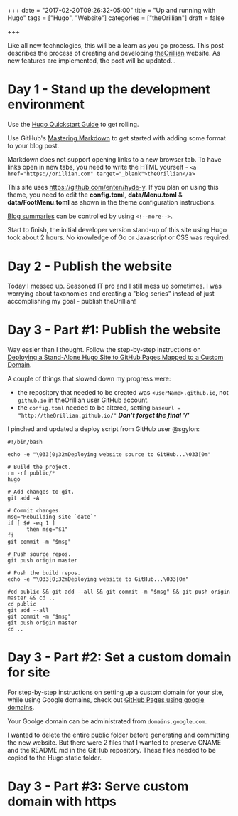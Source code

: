 +++
date = "2017-02-20T09:26:32-05:00"
title = "Up and running with Hugo"
tags = ["Hugo", "Website"]
categories = ["theOrillian"]
draft = false

+++

Like all new technologies, this will be a learn as you go process. This post describes the process of creating and developing <a href="https://orillian.com" target="_blank">theOrillian</a> website. As new features are implemented, the post will be updated...

<!--more-->

Day 1 - Stand up the development environment
=====

Use the <a href="https://gohugo.io/overview/quickstart/" target="_blank">Hugo Quickstart Guide</a> to get rolling.

Use GitHub's <a href="https://guides.github.com/features/mastering-markdown" target="_blank">Mastering Markdown</a> to get started with adding some format to your blog post.

Markdown does not support opening links to a new browser tab. To have links open in new tabs, you need to write the HTML yourself - `<a href="https://orillian.com" target="_blank">theOrillian</a>`

This site uses https://github.com/enten/hyde-y. If you plan on using this theme, you need to edit the **config.toml**, **data/Menu.toml** & **data/FootMenu.toml** as shown in the theme configuration instructions.

[Blog summaries](https://gohugo.io/content/summaries/) can be controlled by using `<!--more-->`.

Start to finish, the initial developer version stand-up of this site using Hugo took about 2 hours. No knowledge of Go or Javascript or CSS was required.

Day 2 - Publish the website
=====

Today I messed up. Seasoned IT pro and I still mess up sometimes. I was worrying about taxonomies and creating a "blog series" instead of just accomplishing my goal - publish theOrillian!

Day 3 - Part #1: Publish the website
=====

Way easier than I thought. Follow the step-by-step instructions on <a href="http://whipperstacker.com/2015/11/27/deploying-a-stand-alone-hugo-site-to-github-pages-mapped-to-a-custom-domain/" target="_blank">Deploying a Stand-Alone Hugo Site to GitHub Pages Mapped to a Custom Domain</a>.

A couple of things that slowed down my progress were:
* the repository that needed to be created was `<userName>.github.io`, not `github.io` in theOrillian user GitHub account.
* the `config.toml` needed to be altered, setting `baseurl = "http://theOrillian.github.io/"` ***Don't forget the final '/'***

I pinched and updated a deploy script from GitHub user @sgylon:

```shell
#!/bin/bash

echo -e "\033[0;32mDeploying website source to GitHub...\033[0m"

# Build the project.
rm -rf public/*
hugo

# Add changes to git.
git add -A

# Commit changes.
msg="Rebuilding site `date`"
if [ $# -eq 1 ]
      then msg="$1"
fi
git commit -m "$msg"

# Push source repos.
git push origin master

# Push the build repos.
echo -e "\033[0;32mDeploying website to GitHub...\033[0m"

#cd public && git add --all && git commit -m "$msg" && git push origin master && cd ..
cd public
git add --all
git commit -m "$msg"
git push origin master
cd ..
```

Day 3 - Part #2: Set a custom domain for site
=====

For step-by-step instructions on setting up a custom domain for your site, while using Google domains, check out <a href="http://www.curtismlarson.com/blog/2015/04/12/github-pages-google-domains/" target="_blank">GitHub Pages using google domains</a>.

Your Goolge domain can be administrated from `domains.google.com`.

I wanted to delete the entire public folder before generating and committing the new website. But there were 2 files that I wanted to preserve CNAME and the README.md in the GitHub repository. These files needed to be copied to the Hugo static folder.

Day 3 - Part #3: Serve custom domain with https
=====
